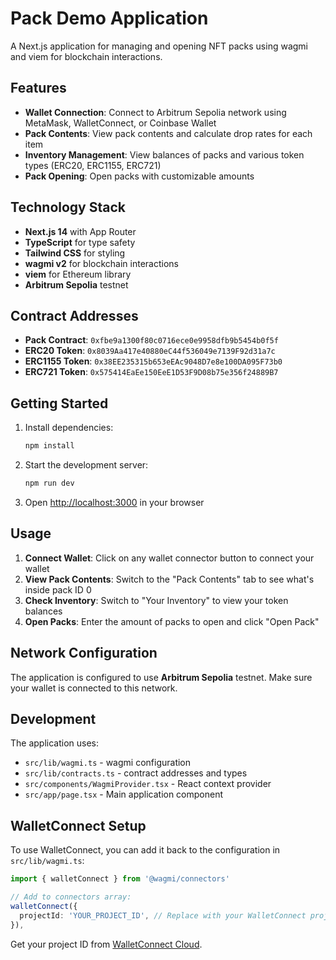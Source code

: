 # Pack Demo Application

A Next.js application for managing and opening NFT packs using wagmi and viem for blockchain interactions.

## Features

- **Wallet Connection**: Connect to Arbitrum Sepolia network using MetaMask, WalletConnect, or Coinbase Wallet
- **Pack Contents**: View pack contents and calculate drop rates for each item
- **Inventory Management**: View balances of packs and various token types (ERC20, ERC1155, ERC721)
- **Pack Opening**: Open packs with customizable amounts

## Technology Stack

- **Next.js 14** with App Router
- **TypeScript** for type safety
- **Tailwind CSS** for styling
- **wagmi v2** for blockchain interactions
- **viem** for Ethereum library
- **Arbitrum Sepolia** testnet

## Contract Addresses

- **Pack Contract**: `0xfbe9a1300f80c0716ece0e9958dfb9b5454b0f5f`
- **ERC20 Token**: `0x8039Aa417e40880eC44f536049e7139F92d31a7c`
- **ERC1155 Token**: `0x38EE235315b653eEAc9048D7e8e100DA095F73b0`
- **ERC721 Token**: `0x575414EaEe150EeE1D53F9D08b75e356f24889B7`

## Getting Started

1. Install dependencies:
   ```bash
   npm install
   ```

2. Start the development server:
   ```bash
   npm run dev
   ```

3. Open [http://localhost:3000](http://localhost:3000) in your browser

## Usage

1. **Connect Wallet**: Click on any wallet connector button to connect your wallet
2. **View Pack Contents**: Switch to the "Pack Contents" tab to see what's inside pack ID 0
3. **Check Inventory**: Switch to "Your Inventory" to view your token balances
4. **Open Packs**: Enter the amount of packs to open and click "Open Pack"

## Network Configuration

The application is configured to use **Arbitrum Sepolia** testnet. Make sure your wallet is connected to this network.

## Development

The application uses:
- `src/lib/wagmi.ts` - wagmi configuration
- `src/lib/contracts.ts` - contract addresses and types
- `src/components/WagmiProvider.tsx` - React context provider
- `src/app/page.tsx` - Main application component

## WalletConnect Setup

To use WalletConnect, you can add it back to the configuration in `src/lib/wagmi.ts`:

```typescript
import { walletConnect } from '@wagmi/connectors'

// Add to connectors array:
walletConnect({
  projectId: 'YOUR_PROJECT_ID', // Replace with your WalletConnect project ID
}),
```

Get your project ID from [WalletConnect Cloud](https://cloud.walletconnect.com/).
